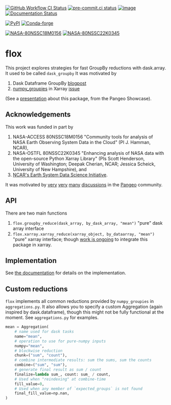 [![GitHub Workflow CI Status](https://img.shields.io/github/actions/workflow/status/xarray-contrib/flox/ci.yaml?branch=main&logo=github&style=flat)](https://github.com/xarray-contrib/flox/actions)
[![pre-commit.ci status](https://results.pre-commit.ci/badge/github/xarray-contrib/flox/main.svg)](https://results.pre-commit.ci/latest/github/xarray-contrib/flox/main)
[![image](https://img.shields.io/codecov/c/github/xarray-contrib/flox.svg?style=flat)](https://codecov.io/gh/xarray-contrib/flox)
[![Documentation Status](https://readthedocs.org/projects/flox/badge/?version=latest)](https://flox.readthedocs.io/en/latest/?badge=latest)

[![PyPI](https://img.shields.io/pypi/v/flox.svg?style=flat)](https://pypi.org/project/flox/)
[![Conda-forge](https://img.shields.io/conda/vn/conda-forge/flox.svg?style=flat)](https://anaconda.org/conda-forge/flox)

[![NASA-80NSSC18M0156](https://img.shields.io/badge/NASA-80NSSC18M0156-blue)](https://earthdata.nasa.gov/esds/competitive-programs/access/pangeo-ml)
[![NASA-80NSSC22K0345](https://img.shields.io/badge/NASA-80NSSC22K0345-blue)](https://science.nasa.gov/open-science-overview)

# flox

This project explores strategies for fast GroupBy reductions with dask.array. It used to be called `dask_groupby`
It was motivated by

1. Dask Dataframe GroupBy
   [blogpost](https://blog.dask.org/2019/10/08/df-groupby)
1. [numpy_groupies](https://github.com/ml31415/numpy-groupies) in Xarray
   [issue](https://github.com/pydata/xarray/issues/4473)

(See a
[presentation](https://docs.google.com/presentation/d/1YubKrwu9zPHC_CzVBhvORuQBW-z148BvX3Ne8XcvWsQ/edit?usp=sharing)
about this package, from the Pangeo Showcase).

## Acknowledgements

This work was funded in part by

1. NASA-ACCESS 80NSSC18M0156 "Community tools for analysis of NASA Earth Observing System
   Data in the Cloud" (PI J. Hamman, NCAR),
1. NASA-OSTFL 80NSSC22K0345 "Enhancing analysis of NASA data with the open-source Python Xarray Library" (PIs Scott Henderson, University of Washington; Deepak Cherian, NCAR; Jessica Scheick, University of New Hampshire), and
1. [NCAR's Earth System Data Science Initiative](https://ncar.github.io/esds/).

It was motivated by [very](https://github.com/pangeo-data/pangeo/issues/266) [very](https://github.com/pangeo-data/pangeo/issues/271) [many](https://github.com/dask/distributed/issues/2602) [discussions](https://github.com/pydata/xarray/issues/2237) in the [Pangeo](https://pangeo.io) community.

## API

There are two main functions

1. `flox.groupby_reduce(dask_array, by_dask_array, "mean")`
   "pure" dask array interface
1. `flox.xarray.xarray_reduce(xarray_object, by_dataarray, "mean")`
   "pure" xarray interface; though [work is ongoing](https://github.com/pydata/xarray/pull/5734) to integrate this
   package in xarray.

## Implementation

See [the documentation](https://flox.readthedocs.io/en/latest/implementation.html) for details on the implementation.

## Custom reductions

`flox` implements all common reductions provided by `numpy_groupies` in `aggregations.py`.
It also allows you to specify a custom Aggregation (again inspired by dask.dataframe),
though this might not be fully functional at the moment. See `aggregations.py` for examples.

```python
mean = Aggregation(
    # name used for dask tasks
    name="mean",
    # operation to use for pure-numpy inputs
    numpy="mean",
    # blockwise reduction
    chunk=("sum", "count"),
    # combine intermediate results: sum the sums, sum the counts
    combine=("sum", "sum"),
    # generate final result as sum / count
    finalize=lambda sum_, count: sum_ / count,
    # Used when "reindexing" at combine-time
    fill_value=0,
    # Used when any member of `expected_groups` is not found
    final_fill_value=np.nan,
)
```
